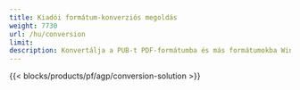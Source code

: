 ```yaml
---
title: Kiadói formátum-konverziós megoldás 
weight: 7730
url: /hu/conversion
limit: 
description: Konvertálja a PUB-t PDF-formátumba és más formátumokba Windows, Linux és Mac OS X rendszeren. Kiadói konverziós funkció, amely könnyen integrálható saját megoldásába.
---
```


{{< blocks/products/pf/agp/conversion-solution >}} 